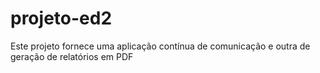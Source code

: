 # projeto-ed2
Este projeto fornece uma aplicação contínua de comunicação e outra de geração de relatórios em PDF
